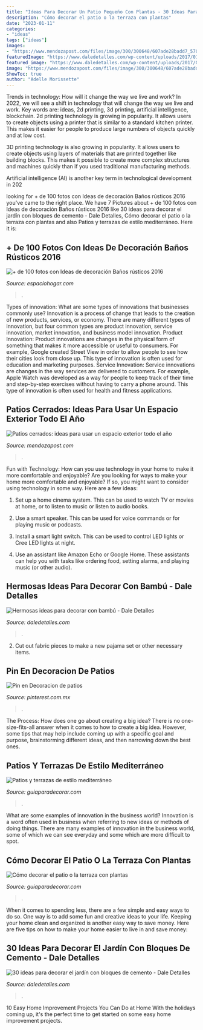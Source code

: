 ```yaml
---
title: "Ideas Para Decorar Un Patio Pequeño Con Plantas - 30 Ideas Para Decorar El Jardín Con Bloques De Cemento"
description: "Cómo decorar el patio o la terraza con plantas"
date: "2023-01-11"
categories:
- "ideas"
tags: ["ideas"]
images:
- "https://www.mendozapost.com/files/image/300/300648/607ade28badd7_570_882!.jpg?s=8d007319c6d03b0a928c97bbc3542a9c&amp;d=1618665004"
featuredImage: "https://www.daledetalles.com/wp-content/uploads/2017/01/decoracion-con-bambu2.jpg"
featured_image: "https://www.daledetalles.com/wp-content/uploads/2017/01/decoracion-con-bambu2.jpg"
image: "https://www.mendozapost.com/files/image/300/300648/607ade28badd7_570_882!.jpg?s=8d007319c6d03b0a928c97bbc3542a9c&amp;d=1618665004"
ShowToc: true
author: "Adelle Morissette"
---
```



Trends in technology: How will it change the way we live and work?
In 2022, we will see a shift in technology that will change the way we live and work. Key words are: ideas, 2d printing, 3d printing, artificial intelligence, blockchain. 
2d printing technology is growing in popularity. It allows users to create objects using a printer that is similar to a standard kitchen printer. This makes it easier for people to produce large numbers of objects quickly and at low cost. 

3D printing technology is also growing in popularity. It allows users to create objects using layers of materials that are printed together like building blocks. This makes it possible to create more complex structures and machines quickly than if you used traditional manufacturing methods. 

Artificial intelligence (AI) is another key term in technological development in 202
	

		
looking for + de 100 fotos con Ideas de decoración Baños rústicos 2016 you've came to the right place. We have 7 Pictures about + de 100 fotos con Ideas de decoración Baños rústicos 2016 like 30 ideas para decorar el jardín con bloques de cemento - Dale Detalles, Cómo decorar el patio o la terraza con plantas and also Patios y terrazas de estilo mediterráneo. Here it is:
		
    
## + De 100 Fotos Con Ideas De Decoración Baños Rústicos 2016

<img loading=lazy src="http://espaciohogar.com/wp-content/uploads/2016/04/banos-rusticos-pequenos-ceramica.jpg" onerror="this.onerror=null;this.src='https://tse2.mm.bing.net/th?id=OIP.tZxWha2TGlw_zwGQuFL8DwHaJ3&amp;pid=15.1';" alt="+ de 100 fotos con Ideas de decoración Baños rústicos 2016">

_Source: espaciohogar.com_

>. 

	

Types of innovation: What are some types of innovations that businesses commonly use?
Innovation is a process of change that leads to the creation of new products, services, or economy. There are many different types of innovation, but four common types are product innovation, service innovation, market innovation, and business model innovation. 
Product Innovation: Product innovations are changes in the physical form of something that makes it more accessible or useful to consumers. For example, Google created Street View in order to allow people to see how their cities look from close up. This type of innovation is often used for education and marketing purposes. Service Innovation: Service innovations are changes in the way services are delivered to customers. For example, Apple Watch was developed as a way for people to keep track of their time and step-by-step exercises without having to carry a phone around. This type of innovation is often used for health and fitness applications.

    
## Patios Cerrados: Ideas Para Usar Un Espacio Exterior Todo El Año

<img loading=lazy src="https://www.mendozapost.com/files/image/300/300648/607ade28badd7_570_882!.jpg?s=8d007319c6d03b0a928c97bbc3542a9c&amp;d=1618665004" onerror="this.onerror=null;this.src='https://tse4.mm.bing.net/th?id=OIP.1-QlR37ASeDU4xXAChjOHgHaLd&amp;pid=15.1';" alt="Patios cerrados: ideas para usar un espacio exterior todo el año">

_Source: mendozapost.com_

>. 

	

Fun with Technology: How can you use technology in your home to make it more comfortable and enjoyable?
Are you looking for ways to make your home more comfortable and enjoyable? If so, you might want to consider using technology in some way. Here are a few ideas:
1. Set up a home cinema system. This can be used to watch TV or movies at home, or to listen to music or listen to audio books.

2. Use a smart speaker. This can be used for voice commands or for playing music or podcasts.

3. Install a smart light switch. This can be used to control LED lights or Cree LED lights at night.

4. Use an assistant like Amazon Echo or Google Home. These assistants can help you with tasks like ordering food, setting alarms, and playing music (or other audio).

    
## Hermosas Ideas Para Decorar Con Bambú - Dale Detalles

<img loading=lazy src="https://www.daledetalles.com/wp-content/uploads/2017/01/decoracion-con-bambu2.jpg" onerror="this.onerror=null;this.src='https://tse4.mm.bing.net/th?id=OIP.HaQGnU9GPSsWytQAznTAugHaLH&amp;pid=15.1';" alt="Hermosas ideas para decorar con bambú - Dale Detalles">

_Source: daledetalles.com_

>. 

	

2. Cut out fabric pieces to make a new pajama set or other necessary items.

    
## Pin En Decoracion De Patios

<img loading=lazy src="https://i.pinimg.com/736x/23/4f/92/234f92dd07634c7ca52ee10c570e6eb9.jpg" onerror="this.onerror=null;this.src='https://tse4.mm.bing.net/th?id=OIP.AbCXjq_I8U-J9X20OlLknwHaK6&amp;pid=15.1';" alt="Pin en Decoracion de patios">

_Source: pinterest.com.mx_

>. 

	

The Process: How does one go about creating a big idea?
There is no one-size-fits-all answer when it comes to how to create a big idea. However, some tips that may help include coming up with a specific goal and purpose, brainstorming different ideas, and then narrowing down the best ones.

    
## Patios Y Terrazas De Estilo Mediterráneo

<img loading=lazy src="https://www.guiaparadecorar.com/wp-content/uploads/2015/01/estilo-mediterraneo-9.jpg" onerror="this.onerror=null;this.src='https://tse2.mm.bing.net/th?id=OIP.67tc3KJlMAkZGHc-STi8LwHaLH&amp;pid=15.1';" alt="Patios y terrazas de estilo mediterráneo">

_Source: guiaparadecorar.com_

>. 

	

What are some examples of innovation in the business world?
Innovation is a word often used in business when referring to new ideas or methods of doing things. There are many examples of innovation in the business world, some of which we can see everyday and some which are more difficult to spot.

    
## Cómo Decorar El Patio O La Terraza Con Plantas

<img loading=lazy src="https://www.guiaparadecorar.com/wp-content/uploads/2017/07/decorando-patios.jpg" onerror="this.onerror=null;this.src='https://tse4.mm.bing.net/th?id=OIP.HO5MW50sVo8cMSUp0Zz2KAHaD4&amp;pid=15.1';" alt="Cómo decorar el patio o la terraza con plantas">

_Source: guiaparadecorar.com_

>. 

	

When it comes to spending less, there are a few simple and easy ways to do so. One way is to add some fun and creative ideas to your life. Keeping your home clean and organized is another easy way to save money. Here are five tips on how to make your home easier to live in and save money: 

    
## 30 Ideas Para Decorar El Jardín Con Bloques De Cemento - Dale Detalles

<img loading=lazy src="https://www.daledetalles.com/wp-content/uploads/2020/06/ideas-para-decorar-con-bloques-de-cemento19-696x523.jpg" onerror="this.onerror=null;this.src='https://tse2.mm.bing.net/th?id=OIP.PzX86RPQ-0bh3ntbMUQpnAHaFk&amp;pid=15.1';" alt="30 ideas para decorar el jardín con bloques de cemento - Dale Detalles">

_Source: daledetalles.com_

>. 

	

10 Easy Home Improvement Projects You Can Do at Home
With the holidays coming up, it's the perfect time to get started on some easy home improvement projects.

